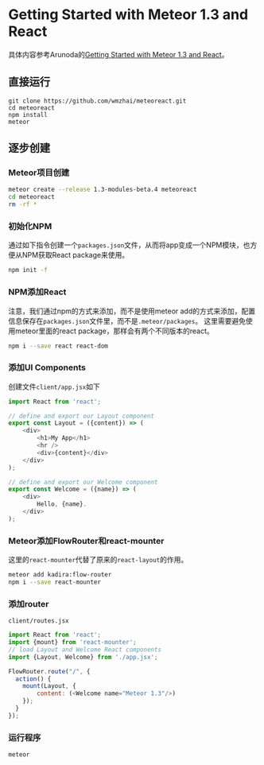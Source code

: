 # Getting Started with Meteor 1.3 and React

具体内容参考Arunoda的[Getting Started with Meteor 1.3 and React](https://voice.kadira.io/getting-started-with-meteor-1-3-and-react-15e071e41cd1#.3eh6hnjog)。


## 直接运行

```
git clone https://github.com/wmzhai/meteoreact.git
cd meteoreact
npm install
meteor
```

## 逐步创建

### Meteor项目创建

```bash
meteor create --release 1.3-modules-beta.4 meteoreact
cd meteoreact
rm -rf *
```

### 初始化NPM

通过如下指令创建一个`packages.json`文件，从而将app变成一个NPM模块，也方便从NPM获取React package来使用。

```bash
npm init -f
```

### NPM添加React
注意，我们通过npm的方式来添加，而不是使用meteor add的方式来添加，配置信息保存在`packages.json`文件里，而不是`.meteor/packages`。
这里需要避免使用meteor里面的react package，那样会有两个不同版本的react。

```bash
npm i --save react react-dom
```

### 添加UI Components
创建文件`client/app.jsx`如下

```js
import React from 'react';

// define and export our Layout component
export const Layout = ({content}) => (
    <div>
        <h1>My App</h1>
        <hr />
        <div>{content}</div>
    </div>
);

// define and export our Welcome component
export const Welcome = ({name}) => (
    <div>
        Hello, {name}.
    </div>
);
```



### Meteor添加FlowRouter和react-mounter

这里的`react-mounter`代替了原来的`react-layout`的作用。

```bash
meteor add kadira:flow-router
npm i --save react-mounter
```

### 添加router

`client/routes.jsx`

```js
import React from 'react';
import {mount} from 'react-mounter';
// load Layout and Welcome React components
import {Layout, Welcome} from './app.jsx';

FlowRouter.route("/", {
  action() {
    mount(Layout, {
        content: (<Welcome name="Meteor 1.3"/>)
    });
  }
});
```

### 运行程序

```bash
meteor
```

